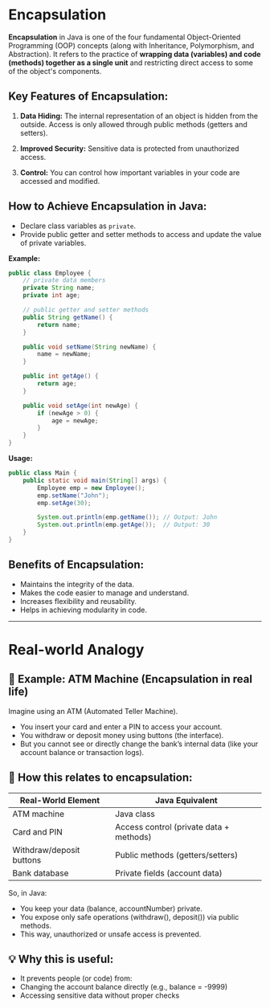 # Encapsulation

**Encapsulation** in Java is one of the four fundamental Object-Oriented Programming (OOP) concepts (along with Inheritance, Polymorphism, and Abstraction). It refers to the practice of **wrapping data (variables) and code (methods) together as a single unit** and restricting direct access to some of the object's components.

## Key Features of Encapsulation:
1) **Data Hiding:** The internal representation of an object is hidden from the outside. Access is only allowed through public methods (getters and setters).

2) **Improved Security:** Sensitive data is protected from unauthorized access.

3) **Control:** You can control how important variables in your code are accessed and modified.

## How to Achieve Encapsulation in Java:
- Declare class variables as `private`.
- Provide public getter and setter methods to access and update the value of private variables.

**Example:**
```java
public class Employee {
    // private data members
    private String name;
    private int age;

    // public getter and setter methods
    public String getName() {
        return name;
    }

    public void setName(String newName) {
        name = newName;
    }

    public int getAge() {
        return age;
    }

    public void setAge(int newAge) {
        if (newAge > 0) {
            age = newAge;
        }
    }
}
```

**Usage:**
```java
public class Main {
    public static void main(String[] args) {
        Employee emp = new Employee();
        emp.setName("John");
        emp.setAge(30);

        System.out.println(emp.getName()); // Output: John
        System.out.println(emp.getAge());  // Output: 30
    }
}
```

## Benefits of Encapsulation:
- Maintains the integrity of the data.
- Makes the code easier to manage and understand.
- Increases flexibility and reusability.
- Helps in achieving modularity in code.

---

# Real-world Analogy

## 🏦 Example: ATM Machine (Encapsulation in real life)
Imagine using an ATM (Automated Teller Machine).
- You insert your card and enter a PIN to access your account.
- You withdraw or deposit money using buttons (the interface).
- But you cannot see or directly change the bank’s internal data (like your account balance or transaction logs).

## 🔐 How this relates to encapsulation:
Real-World Element	| Java Equivalent
------------------ | ----------------
ATM machine	| Java class
Card and PIN	| Access control (private data + methods)
Withdraw/deposit buttons	| Public methods (getters/setters)
Bank database |	Private fields (account data)

So, in Java:

- You keep your data (balance, accountNumber) private.
- You expose only safe operations (withdraw(), deposit()) via public methods.
- This way, unauthorized or unsafe access is prevented.

## 💡 Why this is useful:
- It prevents people (or code) from:
- Changing the account balance directly (e.g., balance = -9999)
- Accessing sensitive data without proper checks
